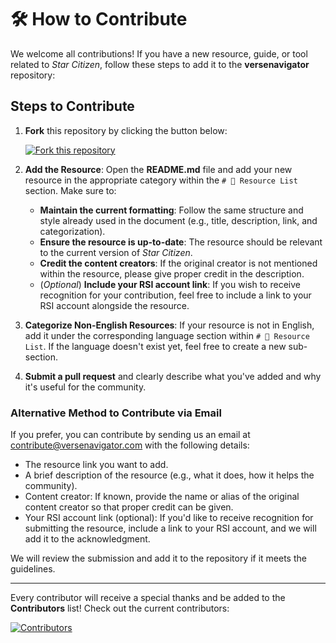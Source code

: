 # 🛠 How to Contribute

We welcome all contributions! If you have a new resource, guide, or tool related to _Star Citizen_, follow these steps to add it to the **versenavigator** repository:

## Steps to Contribute

1. **Fork** this repository by clicking the button below:
   
   [![Fork this repository](https://img.shields.io/github/forks/Anyma6/versenavigator?label=Fork%20this%20repository&style=social)](https://github.com/Anyma6/versenavigator/fork)

2. **Add the Resource**: Open the **README.md** file and add your new resource in the appropriate category within the `# 🚀 Resource List` section. Make sure to:
   - **Maintain the current formatting**: Follow the same structure and style already used in the document (e.g., title, description, link, and categorization).
   - **Ensure the resource is up-to-date**: The resource should be relevant to the current version of _Star Citizen_.
   - **Credit the content creators**: If the original creator is not mentioned within the resource, please give proper credit in the description.
   - (_Optional_) **Include your RSI account link**: If you wish to receive recognition for your contribution, feel free to include a link to your RSI account alongside the resource.

3. **Categorize Non-English Resources**: If your resource is not in English, add it under the corresponding language section within `# 🚀 Resource List`. If the language doesn't exist yet, feel free to create a new sub-section.

4. **Submit a pull request** and clearly describe what you've added and why it's useful for the community.


### Alternative Method to Contribute via Email

If you prefer, you can contribute by sending us an email at contribute@versenavigator.com with the following details:
- The resource link you want to add.
- A brief description of the resource (e.g., what it does, how it helps the community).
- Content creator: If known, provide the name or alias of the original content creator so that proper credit can be given.
- Your RSI account link (optional): If you'd like to receive recognition for submitting the resource, include a link to your RSI account, and we will add it to the acknowledgment.

We will review the submission and add it to the repository if it meets the guidelines.

---

Every contributor will receive a special thanks and be added to the **Contributors** list! Check out the current contributors:

[![Contributors](https://img.shields.io/github/contributors/Anyma6/versenavigator)](https://github.com/Anyma6/versenavigator/graphs/contributors)
